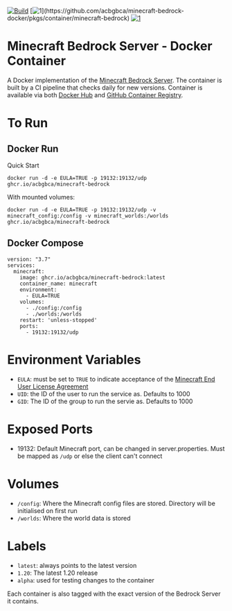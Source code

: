 [![Build](https://github.com/acbgbca/minecraft-bedrock-docker/actions/workflows/docker-image.yml/badge.svg)](https://github.com/acbgbca/minecraft-bedrock-docker/actions/workflows/docker-image.yml) [![1](https://ghcr-badge.egpl.dev/acbgbca/minecraft-bedrock/latest_tag?ignore=latest%2Calpha*)](https://github.com/acbgbca/minecraft-bedrock-docker/pkgs/container/minecraft-bedrock) [![1](https://ghcr-badge.egpl.dev/acbgbca/minecraft-bedrock/size)](https://github.com/acbgbca/minecraft-bedrock-docker/pkgs/container/minecraft-bedrock)

# Minecraft Bedrock Server - Docker Container

A Docker implementation of the [Minecraft Bedrock Server](https://www.minecraft.net/en-us/download/server/bedrock). The container is built by a CI pipeline that checks daily for new versions. Container is available via both [Docker Hub](https://hub.docker.com/r/acbca/minecraft-bedrock) and [GitHub Container Registry](https://github.com/acbgbca/minecraft-bedrock-docker/pkgs/container/minecraft-bedrock).

# To Run

## Docker Run

Quick Start
```
docker run -d -e EULA=TRUE -p 19132:19132/udp ghcr.io/acbgbca/minecraft-bedrock
```

With mounted volumes:
```
docker run -d -e EULA=TRUE -p 19132:19132/udp -v minecraft_config:/config -v minecraft_worlds:/worlds ghcr.io/acbgbca/minecraft-bedrock
```

## Docker Compose

```
version: "3.7"
services:
  minecraft:
    image: ghcr.io/acbgbca/minecraft-bedrock:latest
    container_name: minecraft
    environment:
      - EULA=TRUE
    volumes:
      - ./config:/config
      - ./worlds:/worlds
    restart: 'unless-stopped'
    ports:
      - 19132:19132/udp
```

# Environment Variables

- ```EULA```: must be set to ```TRUE``` to indicate acceptance of the [Minecraft End User License Agreement](https://minecraft.net/terms)
- ```UID```: the ID of the user to run the service as. Defaults to 1000
- ```GID```: The ID of the group to run the servie as. Defaults to 1000 

# Exposed Ports

- 19132: Default Minecraft port, can be changed in server.properties. Must be mapped as ```/udp``` or else the client can't connect

# Volumes

- ```/config```: Where the Minecraft config files are stored. Directory will be initialised on first run
- ```/worlds```: Where the world data is stored

# Labels

- ```latest```: always points to the latest version
- ```1.20```: The latest 1.20 release
- ```alpha```: used for testing changes to the container

Each container is also tagged with the exact version of the Bedrock Server it contains.
